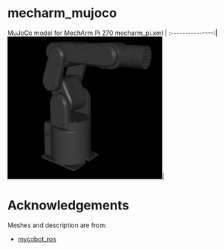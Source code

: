 # mecharm_mujoco
MuJoCo model for MechArm Pi 270
mecharm_pi.xml |
:---------------:|
<img src="mecharm_pi.png" height="320">|

# Acknowledgements
Meshes and description are from:
- [mycobot_ros](https://github.com/elephantrobotics/mycobot_ros/tree/noetic/mycobot_description/urdf/mecharm_pi)
